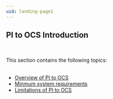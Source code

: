 ```yaml
---
uid: landing-page1
---
```



## PI to OCS Introduction
<br>

This section contains the following topics:
<br>
<br>

* [Overview of PI to OCS](xref:pi-to-ocs-overview)
* [Minmum system requirements](xref:min-sys-reqmnts)
* [Limitations of PI to OCS](xref:pi-to-ocs-limitations)